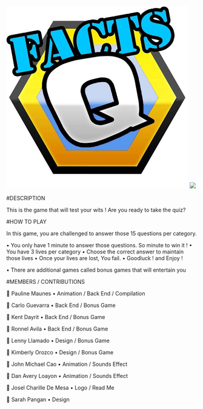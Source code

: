 ![Facts Q](https://github.com/FactsQ/Unorganized-Collabs/blob/master/DesignWAD/Logo.jpg)
![](https://paulinemaunes.github.io/Practice/)

#DESCRIPTION

This is the game that will test your wits ! Are you ready to take the quiz?


#HOW TO PLAY

In this game, you are challenged to answer those 15 questions per category. 
 
 • You only have 1 minute to answer those questions. So minute to win it !
 • You have 3 lives per category
 • Choose the correct answer to maintain those lives
 • Once your lives are lost, You fail.
 • Goodluck ! and Enjoy !
  
 • There are additional games called bonus games that will entertain you 

 
 
 
#MEMBERS / CONTRIBUTIONS

 Pauline Maunes • Animation / Back End / Compilation

 Carlo Guevarra • Back End / Bonus Game

 Kent Dayrit • Back End / Bonus Game

 Ronnel Avila • Back End / Bonus Game

 Lenny Llamado • Design / Bonus Game

 Kimberly Orozco • Design / Bonus Game

 John Michael Cao • Animation / Sounds Effect 

 Dan Avery Loayon • Animation / Sounds Effect 

 Josel Charille De Mesa • Logo / Read Me

 Sarah Pangan • Design 




